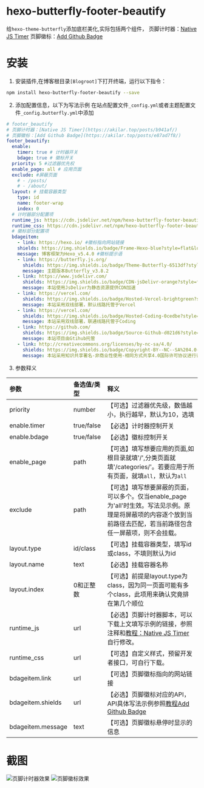 # hexo-butterfly-footer-beautify

给`hexo-theme-butterfly`添加底栏美化,实际包括两个组件，
页脚计时器：[Native JS Timer](https://akilar.top/posts/b941af/)
页脚徽标：[Add Github Badge](https://akilar.top/posts/e87ad7f8/)

# 安装

1. 安装插件,在博客根目录`[Blogroot]`下打开终端，运行以下指令：
  ```bash
  npm install hexo-butterfly-footer-beautify --save
  ```

2. 添加配置信息，以下为写法示例
  在站点配置文件`_config.yml`或者主题配置文件`_config.butterfly.yml`中添加

  ```yaml
  # footer_beautify
  # 页脚计时器：[Native JS Timer](https://akilar.top/posts/b941af/)
  # 页脚徽标：[Add Github Badge](https://akilar.top/posts/e87ad7f8/)
  footer_beautify:
    enable:
      timer: true # 计时器开关
      bdage: true # 徽标开关
    priority: 5 #过滤器优先权
    enable_page: all # 应用页面
    exclude: #屏蔽页面
      # - /posts/
      # - /about/
    layout: # 挂载容器类型
      type: id
      name: footer-wrap
      index: 0
    # 计时器部分配置项
    runtime_js: https://cdn.jsdelivr.net/npm/hexo-butterfly-footer-beautify/lib/runtime.js
    runtime_css: https://cdn.jsdelivr.net/npm/hexo-butterfly-footer-beautify/lib/runtime.css
    # 徽标部分配置项
    bdageitem:
      - link: https://hexo.io/ #徽标指向网站链接
      shields: https://img.shields.io/badge/Frame-Hexo-blue?style=flat&logo=hexo #徽标API
      message: 博客框架为Hexo_v5.4.0 #徽标提示语
      - link: https://butterfly.js.org/
        shields: https://img.shields.io/badge/Theme-Butterfly-6513df?style=flat&logo=bitdefender
        message: 主题版本Butterfly_v3.8.2
      - link: https://www.jsdelivr.com/
        shields: https://img.shields.io/badge/CDN-jsDelivr-orange?style=flat&logo=jsDelivr
        message: 本站使用JsDelivr为静态资源提供CDN加速
      - link: https://vercel.com/
        shields: https://img.shields.io/badge/Hosted-Vercel-brightgreen?style=flat&logo=Vercel
        message: 本站采用双线部署，默认线路托管于Vercel
      - link: https://vercel.com/
        shields: https://img.shields.io/badge/Hosted-Coding-0cedbe?style=flat&logo=Codio
        message: 本站采用双线部署，联通线路托管于Coding
      - link: https://github.com/
        shields: https://img.shields.io/badge/Source-Github-d021d6?style=flat&logo=GitHub
        message: 本站项目由Gtihub托管
      - link: http://creativecommons.org/licenses/by-nc-sa/4.0/
        shields: https://img.shields.io/badge/Copyright-BY--NC--SA%204.0-d42328?style=flat&logo=Claris
        message: 本站采用知识共享署名-非商业性使用-相同方式共享4.0国际许可协议进行许可
  ```
3. 参数释义

  |参数|备选值/类型|释义|
  |:--|:--|:--|
  |priority|number|【可选】过滤器优先级，数值越小，执行越早，默认为10，选填|
  |enable.timer|true/false|【必选】计时器控制开关|
  |enable.bdage|true/false|【必选】徽标控制开关|
  |enable_page|path|【可选】填写想要应用的页面,如根目录就填'/',分类页面就填'/categories/'。若要应用于所有页面，就填`all`，默认为`all`|
  |exclude|path|【可选】填写想要屏蔽的页面，可以多个。仅当enable_page为'all'时生效。写法见示例。原理是将屏蔽项的内容逐个放到当前路径去匹配，若当前路径包含任一屏蔽项，则不会挂载。|
  |layout.type|id/class|【可选】挂载容器类型，填写id或class，不填则默认为id|
  |layout.name|text|【必选】挂载容器名称|
  |layout.index|0和正整数|【可选】前提是layout.type为class，因为同一页面可能有多个class，此项用来确认究竟排在第几个顺位|
  |runtime_js|url|【必选】页脚计时器脚本，可以下载上文填写示例的链接，参照注释和[教程：Native JS Timer](https://akilar.top/posts/b941af/)自行修改。|
  |runtime_css|url|【可选】自定义样式，预留开发者接口，可自行下载。|
  |bdageitem.link|url|【可选】页脚徽标指向的网站链接|
  |bdageitem.shields|url|【必选】页脚徽标对应的API，API具体写法示例参照[教程Add Github Badge](https://akilar.top/posts/e87ad7f8/)|
  |bdageitem.message|text|【可选】页脚徽标悬停时显示的信息|
# 截图
![页脚计时器效果](https://cdn.jsdelivr.net/npm/akilar-candyassets/image/Native-JS-Timer-50daecfe.png)
![页脚徽标效果](https://cdn.jsdelivr.net/npm/akilar-candyassets/image/1UWbK9rphJtTHsD.png)
